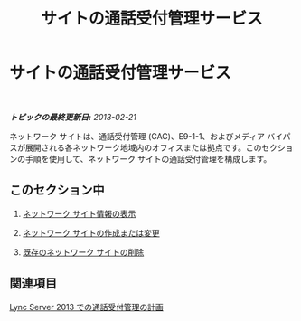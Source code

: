 ﻿---
title: サイトの通話受付管理サービス
TOCTitle: サイトの通話受付管理サービス
ms:assetid: 5607b3f3-128b-44c7-a043-c0834e39e697
ms:mtpsurl: https://technet.microsoft.com/ja-jp/library/JJ688061(v=OCS.15)
ms:contentKeyID: 49886962
ms.date: 05/19/2016
mtps_version: v=OCS.15
ms.translationtype: HT
---

# サイトの通話受付管理サービス

 

_**トピックの最終更新日:** 2013-02-21_

ネットワーク サイトは、通話受付管理 (CAC)、E9-1-1、およびメディア バイパスが展開される各ネットワーク地域内のオフィスまたは拠点です。このセクションの手順を使用して、ネットワーク サイトの通話受付管理を構成します。

## このセクション中

1.  [ネットワーク サイト情報の表示](lync-server-2013-viewing-network-site-information.md)

2.  [ネットワーク サイトの作成または変更](lync-server-2013-creating-or-modifying-network-sites.md)

3.  [既存のネットワーク サイトの削除](lync-server-2013-deleting-an-existing-network-site.md)

## 関連項目

[Lync Server 2013 での通話受付管理の計画](lync-server-2013-planning-for-call-admission-control.md)

